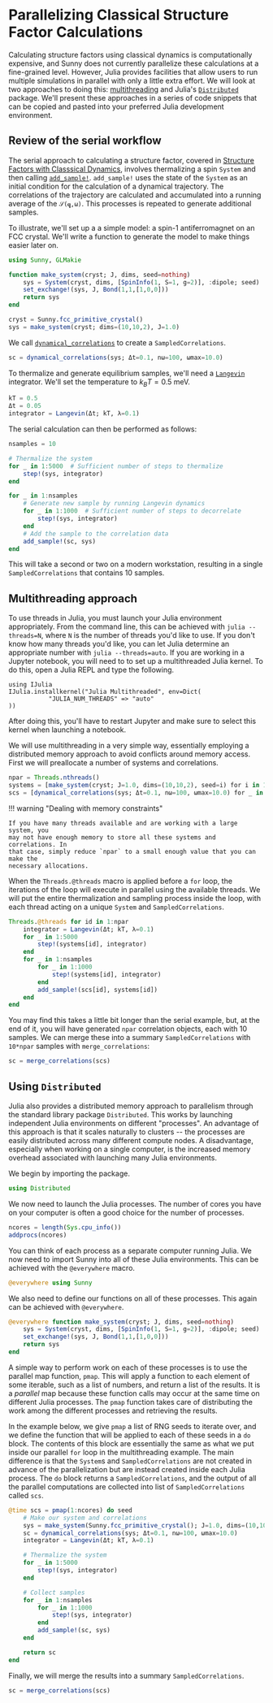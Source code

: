 # Parallelizing Classical Structure Factor Calculations

Calculating structure factors using classical dynamics is computationally
expensive, and Sunny does not currently parallelize these calculations at a
fine-grained level. However, Julia provides facilities that allow users to run
multiple simulations in parallel with only a little extra effort. We will look
at two approaches to doing this:
[multithreading](https://docs.julialang.org/en/v1/manual/multi-threading/) and
Julia's
[`Distributed`](https://docs.julialang.org/en/v1/manual/distributed-computing/)
package.
We'll present these approaches in a series of code snippets that can be
copied and pasted into your preferred Julia development environment.

## Review of the serial workflow

The serial approach to calculating a structure factor, covered in [Structure
Factors with Classsical Dynamics](@ref), involves thermalizing a spin `System`
and then calling [`add_sample!`](@ref). `add_sample!` uses the state of the
`System` as an initial condition for the calculation of a dynamical
trajectory. The correlations of the trajectory are calculated and accumulated
into a running average of the ``𝒮(𝐪,ω)``. This processes is repeated to
generate additional samples.

To illustrate, we'll set up a a simple model: a spin-1 antiferromagnet on an
FCC crystal. We'll write a function to generate the model to make things
easier later on.

```julia
using Sunny, GLMakie

function make_system(cryst; J, dims, seed=nothing)
    sys = System(cryst, dims, [SpinInfo(1, S=1, g=2)], :dipole; seed)
    set_exchange!(sys, J, Bond(1,1,[1,0,0]))
    return sys
end

cryst = Sunny.fcc_primitive_crystal()
sys = make_system(cryst; dims=(10,10,2), J=1.0)
```

We call [`dynamical_correlations`](@ref) to create a `SampledCorrelations`.

```julia
sc = dynamical_correlations(sys; Δt=0.1, nω=100, ωmax=10.0)
```

To thermalize and generate equilibrium samples, we'll need a
[`Langevin`](@ref) integrator. We'll set the temperature to $k_B T = 0.5$ meV.

```julia
kT = 0.5
Δt = 0.05
integrator = Langevin(Δt; kT, λ=0.1)
```

The serial calculation can then be performed as follows:

```julia
nsamples = 10

# Thermalize the system
for _ in 1:5000  # Sufficient number of steps to thermalize
    step!(sys, integrator)
end

for _ in 1:nsamples
    # Generate new sample by running Langevin dynamics
    for _ in 1:1000  # Sufficient number of steps to decorrelate
        step!(sys, integrator)
    end
    # Add the sample to the correlation data
    add_sample!(sc, sys)
end
```

This will take a second or two on a modern workstation, resulting in a single
`SampledCorrelations` that contains 10 samples.


## Multithreading approach
To use threads in Julia, you must launch your Julia environment appropriately.
From the command line, this can be achieved with `julia --threads=N`, where
`N` is the number of threads you'd like to use. If you don't know how many
threads you'd like, you can let Julia determine an appropriate number with
`julia --threads=auto`. If you are working in a Jupyter notebook, you will
need to to set up a multithreaded Julia kernel. To do this, open a Julia REPL
and type the following.
```
using IJulia
IJulia.installkernel("Julia Multithreaded", env=Dict(
           "JULIA_NUM_THREADS" => "auto"
))
```
After doing this, you'll have to restart Jupyter and make sure to select this
kernel when launching a notebook.

We will use multithreading in a very simple way, essentially employing a
distributed memory approach to avoid conflicts around memory access. First
we will preallocate a number of systems and correlations.

```julia
npar = Threads.nthreads()
systems = [make_system(cryst; J=1.0, dims=(10,10,2), seed=i) for i in 1:npar]
scs = [dynamical_correlations(sys; Δt=0.1, nω=100, ωmax=10.0) for _ in 1:npar]
```

!!! warning "Dealing with memory constraints"

    If you have many threads available and are working with a large system, you
    may not have enough memory to store all these systems and correlations. In
    that case, simply reduce `npar` to a small enough value that you can make the
    necessary allocations.

When the `Threads.@threads` macro is applied before a `for` loop, the
iterations of the loop will execute in parallel using the available threads.
We will put the entire thermalization and sampling process inside the loop,
with each thread acting on a unique `System` and `SampledCorrelations`.

```julia
Threads.@threads for id in 1:npar
    integrator = Langevin(Δt; kT, λ=0.1)
    for _ in 1:5000
        step!(systems[id], integrator)
    end
    for _ in 1:nsamples
        for _ in 1:1000
            step!(systems[id], integrator)
        end
        add_sample!(scs[id], systems[id])
    end
end
```

You may find this takes a little bit longer than the serial example, but, at the
end of it, you will have generated `npar` correlation objects, each with 10
samples. We can merge these into a summary `SampledCorrelations` with `10*npar`
samples with `merge_correlations`:

```julia
sc = merge_correlations(scs)
```

## Using `Distributed`
Julia also provides a distributed memory approach to parallelism through the
standard library package `Distributed`. This works by launching
independent Julia environments on different "processes". An advantage of this
approach is that it scales naturally to clusters -- the processes are easily
distributed across many different compute nodes. A disadvantage, especially when
working on a single computer, is the increased memory overhead associated with
launching many Julia environments.

We begin by importing the package.

```julia
using Distributed
```

We now need to launch the Julia processes. The number of cores you have on
your computer is often a good choice for the number of processes.

```julia
ncores = length(Sys.cpu_info())
addprocs(ncores)
```

You can think of each process as a separate computer running Julia. We now need
to import Sunny into all of these Julia environments. This can be achieved with
the `@everywhere` macro.

```julia
@everywhere using Sunny
```

We also need to define our functions on all of these processes. This again
can be achieved with `@everywhere`.

```julia
@everywhere function make_system(cryst; J, dims, seed=nothing)
    sys = System(cryst, dims, [SpinInfo(1, S=1, g=2)], :dipole; seed)
    set_exchange!(sys, J, Bond(1,1,[1,0,0]))
    return sys
end
```

A simple way to perform work on each of these processes is to use the parallel
map function, `pmap`. This will apply a function to each element of some
iterable, such as a list of numbers, and return a list of the results. It is a
_parallel_ map because these function calls may occur at the same time on
different Julia processes. The `pmap` function takes care of distributing the
work among the different processes and retrieving the results.

In the example below, we give `pmap` a list of RNG seeds to iterate over, and
we define the function that will be applied to each of these seeds in a `do`
block. The contents of this block are essentially the same as what we put
inside our parallel `for` loop in the multithreading example. The main
difference is that the `System`s and `SampledCorrelations` are not created in
advance of the parallelization but are instead created inside each Julia
process. The `do` block returns a `SampledCorrelations`, and the output of all
the parallel computations are collected into list of `SampledCorrelations`
called `scs`.

```julia
@time scs = pmap(1:ncores) do seed
    # Make our system and correlations
    sys = make_system(Sunny.fcc_primitive_crystal(); J=1.0, dims=(10,10,2), seed)
    sc = dynamical_correlations(sys; Δt=0.1, nω=100, ωmax=10.0)
    integrator = Langevin(Δt; kT, λ=0.1)

    # Thermalize the system
    for _ in 1:5000
        step!(sys, integrator)
    end

    # Collect samples
    for _ in 1:nsamples
        for _ in 1:1000
            step!(sys, integrator)
        end
        add_sample!(sc, sys)
    end

    return sc
end
```

Finally, we will merge the results into a summary `SampledCorrelations`.

```julia
sc = merge_correlations(scs)
```